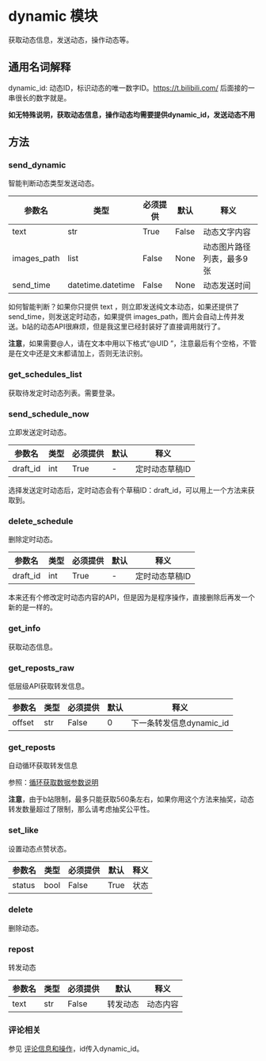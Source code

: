# dynamic 模块

获取动态信息，发送动态，操作动态等。

## 通用名词解释

dynamic_id: 动态ID，标识动态的唯一数字ID。https://t.bilibili.com/ 后面接的一串很长的数字就是。

**如无特殊说明，获取动态信息，操作动态均需要提供dynamic_id，发送动态不用**

## 方法

### send_dynamic

智能判断动态类型发送动态。

| 参数名      | 类型              | 必须提供 | 默认  | 释义                      |
| ----------- | ----------------- | -------- | ----- | ------------------------- |
| text        | str               | True     | False | 动态文字内容              |
| images_path | list              | False    | None  | 动态图片路径列表，最多9张 |
| send_time   | datetime.datetime | False    | None  | 动态发送时间              |

如何智能判断？如果你只提供 text ，则立即发送纯文本动态，如果还提供了send_time，则发送定时动态，如果提供 images_path，图片会自动上传并发送。b站的动态API很麻烦，但是我这里已经封装好了直接调用就行了。

**注意**，如果需要@人，请在文本中用以下格式“@UID ”，注意最后有个空格，不管是在文中还是文末都请加上，否则无法识别。

### get_schedules_list

获取待发定时动态列表。需要登录。

### send_schedule_now

立即发送定时动态。

| 参数名   | 类型 | 必须提供 | 默认 | 释义           |
| -------- | ---- | -------- | ---- | -------------- |
| draft_id | int  | True     | -    | 定时动态草稿ID |

选择发送定时动态后，定时动态会有个草稿ID：draft_id，可以用上一个方法来获取到。

### delete_schedule

删除定时动态。

| 参数名   | 类型 | 必须提供 | 默认 | 释义           |
| -------- | ---- | -------- | ---- | -------------- |
| draft_id | int  | True     | -    | 定时动态草稿ID |

本来还有个修改定时动态内容的API，但是因为是程序操作，直接删除后再发一个新的是一样的。

### get_info

获取动态信息。

### get_reposts_raw

低层级API获取转发信息。

| 参数名 | 类型 | 必须提供 | 默认 | 释义                     |
| ------ | ---- | -------- | ---- | ------------------------ |
| offset | str  | False    | 0    | 下一条转发信息dynamic_id |

### get_reposts

自动循环获取转发信息

参照：[循环获取数据参数说明][循环获取数据参数说明]

**注意**，由于b站限制，最多只能获取560条左右，如果你用这个方法来抽奖，动态转发数量超过了限制，那么请考虑抽奖公平性。

### set_like

设置动态点赞状态。

| 参数名 | 类型 | 必须提供 | 默认 | 释义 |
| ------ | ---- | -------- | ---- | ---- |
| status | bool | False    | True | 状态 |

### delete

删除动态。

### repost

转发动态

| 参数名 | 类型 | 必须提供 | 默认     | 释义     |
| ------ | ---- | -------- | -------- | -------- |
| text   | str  | False    | 转发动态 | 动态内容 |

### 评论相关

参见 [评论信息和操作](/bilibili_api/docs/通用解释#评论信息和操作)，id传入dynamic_id。







[循环获取数据参数说明]: /bilibili_api/docs/通用解释#循环获取数据参数说明